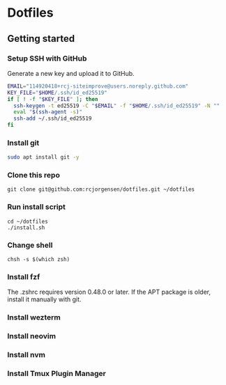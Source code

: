 # Dotfiles

## Getting started

### Setup SSH with GitHub

Generate a new key and upload it to GitHub.
```sh
EMAIL="114920418+rcj-siteimprove@users.noreply.github.com"
KEY_FILE="$HOME/.ssh/id_ed25519"
if [ ! -f "$KEY_FILE" ]; then
  ssh-keygen -t ed25519 -C "$EMAIL" -f "$HOME/.ssh/id_ed25519" -N ""
  eval "$(ssh-agent -s)"
  ssh-add ~/.ssh/id_ed25519
fi
```
### Install git

```sh
sudo apt install git -y
```

### Clone this repo

```
git clone git@github.com:rcjorgensen/dotfiles.git ~/dotfiles
```

### Run install script

```
cd ~/dotfiles
./install.sh
```

### Change shell

```
chsh -s $(which zsh)
```

### Install fzf

The .zshrc requires version 0.48.0 or later. If the APT package is older, install it manually with git.

### Install wezterm

### Install neovim

### Install nvm

### Install Tmux Plugin Manager
